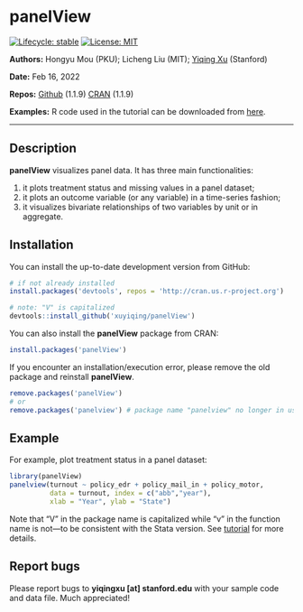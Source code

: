 
<!-- README.md is generated from README.Rmd. Please edit that file -->

# panelView

<!-- badges: start -->

[![Lifecycle:
stable](https://img.shields.io/badge/lifecycle-stable-green.svg)](https://www.tidyverse.org/lifecycle/#stablel)
[![License:
MIT](https://img.shields.io/badge/License-MIT-yellow.svg)](https://opensource.org/licenses/MIT)
<!-- badges: end -->

**Authors:** Hongyu Mou (PKU); Licheng Liu (MIT); [Yiqing
Xu](https://yiqingxu.org/) (Stanford)

**Date:** Feb 16, 2022

**Repos:** [Github](https://github.com/xuyiqing/panelView) (1.1.9)
[CRAN](https://cran.r-project.org/web/packages/panelView/index.html)
(1.1.9)

**Examples:** R code used in the tutorial can be downloaded from
[here](https://yiqingxu.org/packages/panelview/examples.R).

------------------------------------------------------------------------

## Description

**panelView** visualizes panel data. It has three main functionalities:

1.  it plots treatment status and missing values in a panel dataset;
2.  it plots an outcome variable (or any variable) in a time-series
    fashion;
3.  it visualizes bivariate relationships of two variables by unit or in
    aggregate.

## Installation

You can install the up-to-date development version from GitHub:

``` r
# if not already installed
install.packages('devtools', repos = 'http://cran.us.r-project.org') 

# note: "V" is capitalized
devtools::install_github('xuyiqing/panelView') 
```

You can also install the **panelView** package from CRAN:

``` r
install.packages('panelView') 
```

If you encounter an installation/execution error, please remove the old
package and reinstall **panelView**.

``` r
remove.packages('panelView') 
# or
remove.packages('panelview') # package name "panelview" no longer in use
```

## Example

For example, plot treatment status in a panel dataset:

``` r
library(panelView)
panelview(turnout ~ policy_edr + policy_mail_in + policy_motor, 
          data = turnout, index = c("abb","year"), 
          xlab = "Year", ylab = "State")
```

Note that “V” in the package name is capitalized while “v” in the
function name is not—to be consistent with the Stata version. See
[tutorial](https://yiqingxu.org/packages/panelview/articles/tutorial.html)
for more details.

## Report bugs

Please report bugs to **yiqingxu \[at\] stanford.edu** with your sample
code and data file. Much appreciated!
